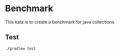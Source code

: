 # Benchmark

This kata is to create a benchmark for java collections.

## Test
```
./gradlew test
```
